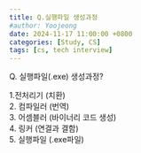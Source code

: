 ```yaml
---
title: Q.실행파일 생성과정
#author: Yoojeong
date: 2024-11-17 11:00:00 +0800
categories: [Study, CS]
tags: [cs, tech interview]
---
```



Q. 실행파일(.exe) 생성과정?  

1.전처리기 (치환)  
2. 컴파일러 (번역)  
3. 어셈블러 (바이너리 코드 생성)  
4. 링커 (연결과 결함)  
5. 실행파일 (.exe파일)  